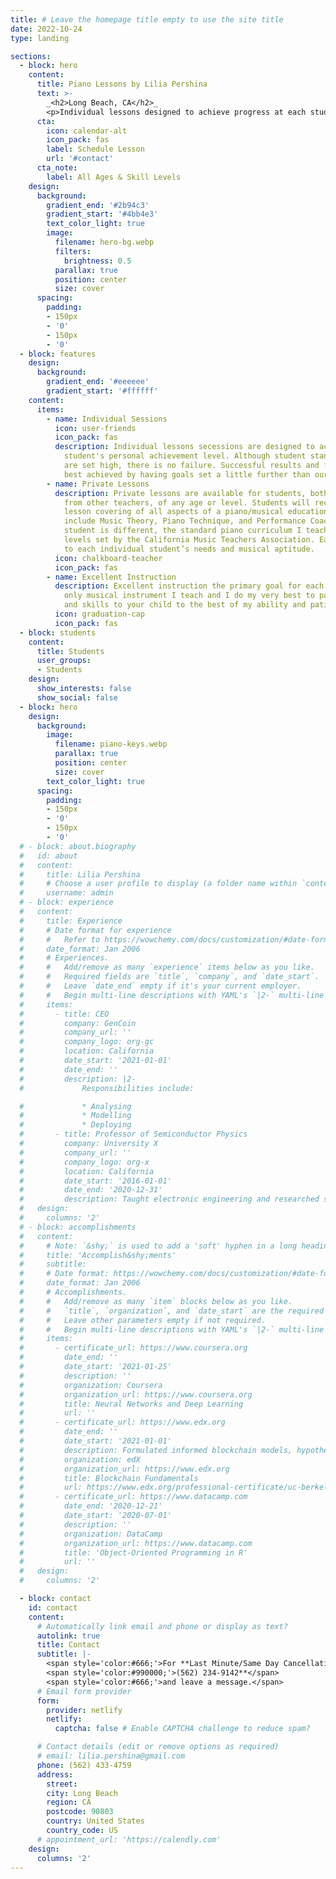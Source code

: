 ```yaml
---
title: # Leave the homepage title empty to use the site title
date: 2022-10-24
type: landing

sections:
  - block: hero
    content:
      title: Piano Lessons by Lilia Pershina
      text: >-
        _<h2>Long Beach, CA</h2>_
        <p>Individual lessons designed to achieve progress at each student’s personal achievement level.</p>
      cta:
        icon: calendar-alt
        icon_pack: fas
        label: Schedule Lesson
        url: '#contact'
      cta_note:
        label: All Ages & Skill Levels
    design:
      background:
        gradient_end: '#2b94c3'
        gradient_start: '#4bb4e3'
        text_color_light: true
        image:
          filename: hero-bg.webp
          filters:
            brightness: 0.5
          parallax: true
          position: center
          size: cover
      spacing:
        padding:
        - 150px
        - '0'
        - 150px
        - '0'
  - block: features
    design:
      background:
        gradient_end: '#eeeeee'
        gradient_start: '#ffffff'
    content:
      items:
        - name: Individual Sessions
          icon: user-friends
          icon_pack: fas
          description: Individual lessons secessions are designed to achieve progress at each
            student's personal achievement level. Although student standards and expectations
            are set high, there is no failure. Successful results and further progress is
            best achieved by having goals set a little further than our natural comfort level.
        - name: Private Lessons
          description: Private lessons are available for students, both beginning and transfers
            from other teachers, of any age or level. Students will receive a weekly one-on-one
            lesson covering of all aspects of a piano/musical education. The lessons will
            include Music Theory, Piano Technique, and Performance Coaching. Although every
            student is different, the standard piano curriculum I teach is based on the proficiency
            levels set by the California Music Teachers Association. Each lesson is adapted
            to each individual student’s needs and musical aptitude.
          icon: chalkboard-teacher
          icon_pack: fas
        - name: Excellent Instruction
          description: Excellent instruction the primary goal for each student. Piano is the
            only musical instrument I teach and I do my very best to pass on my knowledge
            and skills to your child to the best of my ability and patience.
          icon: graduation-cap
          icon_pack: fas
  - block: students
    content:
      title: Students
      user_groups:
      - Students
    design:
      show_interests: false
      show_social: false
  - block: hero
    design:
      background:
        image:
          filename: piano-keys.webp
          parallax: true
          position: center
          size: cover
        text_color_light: true
      spacing:
        padding:
        - 150px
        - '0'
        - 150px
        - '0'
  # - block: about.biography
  #   id: about
  #   content:
  #     title: Lilia Pershina
  #     # Choose a user profile to display (a folder name within `content/authors/`)
  #     username: admin
  # - block: experience
  #   content:
  #     title: Experience
  #     # Date format for experience
  #     #   Refer to https://wowchemy.com/docs/customization/#date-format
  #     date_format: Jan 2006
  #     # Experiences.
  #     #   Add/remove as many `experience` items below as you like.
  #     #   Required fields are `title`, `company`, and `date_start`.
  #     #   Leave `date_end` empty if it's your current employer.
  #     #   Begin multi-line descriptions with YAML's `|2-` multi-line prefix.
  #     items:
  #       - title: CEO
  #         company: GenCoin
  #         company_url: ''
  #         company_logo: org-gc
  #         location: California
  #         date_start: '2021-01-01'
  #         date_end: ''
  #         description: |2-
  #             Responsibilities include:

  #             * Analysing
  #             * Modelling
  #             * Deploying
  #       - title: Professor of Semiconductor Physics
  #         company: University X
  #         company_url: ''
  #         company_logo: org-x
  #         location: California
  #         date_start: '2016-01-01'
  #         date_end: '2020-12-31'
  #         description: Taught electronic engineering and researched semiconductor physics.
  #   design:
  #     columns: '2'
  # - block: accomplishments
  #   content:
  #     # Note: `&shy;` is used to add a 'soft' hyphen in a long heading.
  #     title: 'Accomplish&shy;ments'
  #     subtitle:
  #     # Date format: https://wowchemy.com/docs/customization/#date-format
  #     date_format: Jan 2006
  #     # Accomplishments.
  #     #   Add/remove as many `item` blocks below as you like.
  #     #   `title`, `organization`, and `date_start` are the required parameters.
  #     #   Leave other parameters empty if not required.
  #     #   Begin multi-line descriptions with YAML's `|2-` multi-line prefix.
  #     items:
  #       - certificate_url: https://www.coursera.org
  #         date_end: ''
  #         date_start: '2021-01-25'
  #         description: ''
  #         organization: Coursera
  #         organization_url: https://www.coursera.org
  #         title: Neural Networks and Deep Learning
  #         url: ''
  #       - certificate_url: https://www.edx.org
  #         date_end: ''
  #         date_start: '2021-01-01'
  #         description: Formulated informed blockchain models, hypotheses, and use cases.
  #         organization: edX
  #         organization_url: https://www.edx.org
  #         title: Blockchain Fundamentals
  #         url: https://www.edx.org/professional-certificate/uc-berkeleyx-blockchain-fundamentals
  #       - certificate_url: https://www.datacamp.com
  #         date_end: '2020-12-21'
  #         date_start: '2020-07-01'
  #         description: ''
  #         organization: DataCamp
  #         organization_url: https://www.datacamp.com
  #         title: 'Object-Oriented Programming in R'
  #         url: ''
  #   design:
  #     columns: '2'

  - block: contact
    id: contact
    content:
      # Automatically link email and phone or display as text?
      autolink: true
      title: Contact
      subtitle: |-
        <span style='color:#666;'>For **Last Minute/Same Day Cancellations ONLY:<br />Call</span>
        <span style='color:#990000;'>(562) 234-9142**</span>
        <span style='color:#666;'>and leave a message.</span>
      # Email form provider
      form:
        provider: netlify
        netlify:
          captcha: false # Enable CAPTCHA challenge to reduce spam?

      # Contact details (edit or remove options as required)
      # email: lilia.pershina@gmail.com
      phone: (562) 433-4759
      address:
        street:
        city: Long Beach
        region: CA
        postcode: 90803
        country: United States
        country_code: US
      # appointment_url: 'https://calendly.com'
    design:
      columns: '2'
---
```

